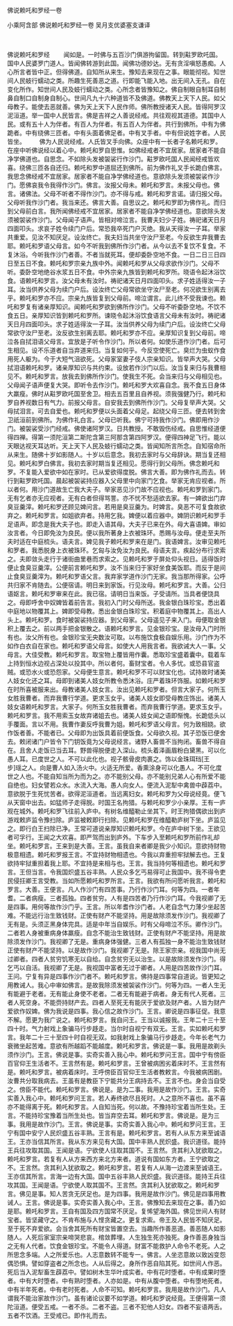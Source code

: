 佛说赖吒和罗经一卷


小乘阿含部
佛说赖吒和罗经一卷
吴月支优婆塞支谦译


　　

佛说赖吒和罗经
　　闻如是。一时佛与五百沙门俱游拘留国。转到黈罗欧吒国。国中人民婆罗门道人。皆闻佛转游到此国。闻佛功德妙达。无有贪淫嗔怒愚痴。人心所言者皆中正。但得佛道。自知所从来生。豫知去来现在之事。眼能彻视。知世间人民蚑行蠕动之类。所趣生死善恶之道。行即能飞能入地。出无间入无孔。自在变化所作。知世间人民及蚑行蠕动之类。心所念者皆豫知之。佛自制眼自制耳自制鼻自制口自制身自制心。世间凡九十六种道皆不及佛道。佛教天上天下人民。如父母教子。能使去恶就善。佛为天上天下人民作师。佛所教授诸天人民。皆得阿罗汉泥洹道。举一国中人民皆言。佛是吉祥之人善说经戒。共往观视其道德。其国中人民。或有五十人为伴者。有百人为伴者。有五百人为伴者。共行到佛所。中有为佛跪者。中有绕佛三匝者。中有头面着佛足者。中有叉手者。中有但说姓字者。人民皆坐。
　　佛为人民说经戒。人氏皆叉手向佛。众座中有一长者子名赖吒和罗。在座中听佛说经以着心中。赖吒和罗自思惟。如佛经戒者不宜居家。居家者不能自净学佛道也。自思念。不如除头发被袈裟行作沙门。黈罗欧吒国人民闻经戒皆欢喜。绕佛三匝各自还归。赖吒和罗中道屈还到佛所。前为佛作礼叉手长跪白佛言。我思念佛经戒不宜居家。居家者不能自净学佛经道也。意欲除头发须被袈裟作沙门。愿佛哀我令我得作沙门。佛言。汝报父母未。赖吒和罗言。未报父母也。佛言。诸佛法。父母不听者不得作沙门。亦不得与戒。赖吒和罗言诺。请归报父母。父母听我作沙门者。我当来还。佛言大善。自思议之。赖吒和罗即为佛作礼。而归到父母前白言。我所闻佛经戒不宜居家。居家者不能自净学佛经道也。意欲除头发须被袈裟作沙门。父母闻子语声。皆相对啼泣言。我曹夫妇少子姓。祷祀诸天日月四面叩头。求哀子姓令续门户后。常恐我卒死门户灭绝。我从天得汝一子耳。举家共重爱。见汝不知厌足。设汝终亡。我夫妇当共坐守汝尸至老。今反欲生弃我曹去耶。赖吒和罗语父母言。如今不听我到佛所作沙门者。从今以去不复饮不复食。不复沐浴。今听我作沙门者善。不者当就死耳。便却委卧空地不食。一日二日三日四日至五日不食。赖吒和罗宗亲九族中外。闻赖吒和罗从父母求欲作沙门。父母不听。委卧空地绝谷水浆五日不食。中外宗亲九族皆到赖吒和罗所。晓语令起沐浴饮食。语赖吒和罗言。汝父母未有汝时。祷祀诸天日月四面叩头。求子姓适得汝一子耳。汝当供养父母为续门户后。设汝终亡父母常欲坐守汝尸至老。何况欲生别离去乎。赖吒和罗亦不应。宗亲九族皆复到父母前。啼泣谓言。此儿终不受我谏也。赖吒和罗复有诸亲厚知识。闻赖吒和罗欲到佛所作沙门。父母不听委卧空地。不饮不食五日。亲厚知识皆到赖吒和罗所。谏晓令起沐浴饮食语言父母未有汝时。祷祀诸天日月四面叩头。求子姓适得汝一子耳。汝当供养父母为续门户后。设汝终亡父母常欲守汝尸至老。汝反欲生别离去耶。赖吒和罗亦不应。亲厚知识复到父母前。啼泣各自拭泪语父母言。宜放是子听令作沙门。所以者何。如使乐道作沙门者。后可生相见。设不乐道者自当弃道来归。当复如何乎。今反空使死亡。臭烂为虫蚁作食用死人躯为。今于大短气沮欲死。父母家室妻子伎人宗亲知识。皆举声大哭。父母拭泪语赖吒和罗。诸亲厚知识与共约束。设放若作沙门以后。汝当复来归与我曹相见不。赖吒和罗言。放我去到佛所作沙门。使我生不死。会当来归与父母相见也。父母闻子语声便复大哭。即听令去作沙门。赖吒和罗大欢喜自念。我不食五日身体大羸瘦。佛时从黈罗欧吒国至舍卫。相去五百里且自养视。须我强健乃行。赖吒和罗自养视数日有气力。前报父母言。自安我去到佛所作沙门。父母复举声大哭。父母拭泪言。可去自爱也。赖吒和罗便以头面着父母足。起绕父母三匝。便去转到舍卫祇洹前到佛所。为佛作礼白言。父母已听我。佛宁可持我作沙门。佛即用作沙门。被袈裟受沙门经戒。佛使诸阿罗汉。日共教授。不敢毁伤经戒。自思惟经道便得四禅。得第一须陀洹第二斯陀含第三阿那含第四阿罗汉。便得四神足飞行。能以天眼达视天耳达听。天上天下人民及蚑行蠕动之类。皆闻知所言所念。自知宿命所从来生。随佛十岁如影随人。十岁以后意念。我初去家时与父母辞诀。期当复还相见。赖吒和罗白佛言。我初去家时期当复还相见。愿得行到父母所。佛念赖吒和罗。不复能入爱欲中如在家时。已从爱欲得度脱。佛言大善。即为佛作礼而去。转行到黈罗欧吒国。晨起被袈裟持应器入父母里中向家门乞食。举家无肯应视者。所以者何。用沙门道故生亡我大夫子。举家恶见沙门故不应视也。赖吒和罗到家门。无有乞者亦无应视者。无有白者但得骂詈。亦不忧不愁适欲去家。有一婢欲出门弃臭豆羹滓。赖吒和罗还顾见婢问言。若用是臭豆羹为。时婢言。臭恶不可复食故欲弃之。赖吒和罗言。如姐欲弃者。持用乞我。婢便以着应器中。婢阴识赖吒和罗手足语声。即念是我大夫子也。即走入语其母。大夫子已来在外。母大喜语婢。审如汝言者。今日即免汝为良民。便以我所著身上衣被珠环。悉赐与汝母。便走至夫所夫时适在中庭梳头。语夫言。婢见我子赖吒和罗来在是门。我语婢言。汝审见赖吒和罗者。我悉脱身上衣被珠环。乞匈与汝免汝为良民。母语夫言。疾起分布行求索之。夫即敛头走行于诸街曲里巷而求索之。见赖吒和罗于屏处仰头视日。适得饭时便止食臭豆羹滓。公便前言赖吒和罗。汝不当来归于家好坐食美饭耶。而反于是间止食臭豆羹滓为。赖吒和罗语父言。我弃家学道作沙门无家。我当那所得家。公呼共归家不肯随去。公便宿请。明日来到家饭。行见汝母。赖吒和罗言。大善。公归语妪言。赖吒和罗审来在此。我已宿。请明日当来饭。子受请所。当具者便饶具之。母即呼舍中奴婢皆着前告言。我初入门时父母所送。我金银白珠珍宝。悉出着中庭地以物覆其上。婢即受母教。悉出金银白珠珍宝。积着庭中物覆其上。高出人头上。赖吒和罗。食时被袈裟持应器。到父母家。父母遥见子来入门。母便取金银积上覆去之。前以两手把金银散之。语赖吒和罗言。见金银珍宝。是汝母入门时所有也。汝父所有也。金银珍宝无央数汝可取。以布施饮食极自娱乐用。沙门作为不如作白衣自在家也。赖吒和罗语父母言。如使大人用我言者。我欲诫大人一事。父母言。大佳受教。赖吒和罗言。取宝物上覆皆用作囊。悉取珍宝盛着囊中。载着车上持到恒水边视占深处以投其中。所以者何。畜财宝者。令人多忧。或恐县官盗贼。或恐水火或恐怨家。父母便生意言。赖吒和罗不可以财宝化也。试持故时诸美人妓女化还之耳。母即到诸美人妓女所教令悉沐浴。庄严着珠环饰服。如赖吒和罗在时所喜被服来出。母教诸美人妓女言。汝出见赖吒和罗者。但言大家子。何所玉女胜我曹者。而弃我曹行学道。更求玉女乎。诸美人妓女即受母教庄饰出。诸美人妓女语赖吒和罗言。大家子。何所玉女胜我曹者。而弃我曹行学道。更求玉女乎。赖吒和罗言。我不用索玉女故弃诸姐去也。诸美人妓女闻之语即惭愧。长跪低头以手覆面。言以不用。我曹作妻反呼我曹为姐。赖吒和罗语父母言。何为致相娆。欲作饭者善。不能者已。父母即为出饭具着前便饭食。父母欲久视。其子恐饭已便舍去。敕闭诸门户皆令下门钥饭竟为父母说经言。诸野人畜兽不当拘闭。畜兽不得自在。且舍人走饭已当去耳。野兽得脱便走入深山。梳头着泽画眉粉白黛黑。可以化愚人耳。已度世之人。不可以此化也。视子骸骨皮肉裹之。饰以金珠珥珰[王　　步]瑶之人。向是曹人如入汤火中。火适无所爱。香熏涂身可以化愚人。不可化度世之人也。不能自知当所为而为之。亦不能别父母。亦不能别兄弟人心有所爱不能自绝也。妇女譬若众水。水流入大海。愚人向女人。便流入泥犁中禽兽中薜荔中。意欲脱于生死忧苦者。欲得泥洹道者。当远离妇女。赖吒和罗为父母说经竟。便飞从天窗中出去。如猛师子走得脱。时国王名拘猎。与赖吒和罗少小亲厚。王有一庐观在城外。赖吒和罗飞往前入庐中。有树名维醯勒止坐其下。时王拘猎偶欲出到庐游戏敕庐监令豫扫除。庐监被敕即行扫除。见赖吒和罗在维醯勒庐树下坐。庐监见之。即行白王扫除已净。王常可道说亲厚知识赖吒和罗。今在庐中树下坐。王欲见者可孚行。王闻之大欢喜。即严驾而出到庐外。下车步入至赖吒和罗所前作礼却坐。赖吒和罗言。王来到是大善。王言。虽我自来者卿是我少小知识。意欲持财物极意相遗。赖吒和罗报王言。不宜持财物相遗也。今我以弃重担牢狱解去也。王复欲持牢狱重担着我上耶。不宜持是来相与也。王言。我当持何等相遗也。赖吒和罗言。王但当言。令我国炽盛五谷丰熟。人民众多乞丐易得可止我国中。我不得令吏民侵抂卿王言受教。当如所愿赖吒和罗所言。王言。我欲有所问愿听我言。赖吒和罗言。大善。王便言。凡人作沙门有四苦事。乃行作沙门耳。何等为四。一者年耆。二者病瘦。三者孤独。四者贫穷。人有是四苦者乃行作沙门耳。今我视卿了无是四事。用何等故作沙门乎。王言。所以年耆作沙门者。人老自念气力薄少坐起苦难。不能远行治生致钱财。正使有财产不能坚持。用是故除须发作沙门。我视卿了无有是。头须正黑身体完具。适是中年当自娱乐。时有父母啼泣不乐。卿作沙门。二者若人身被重病身体羸瘦。自念不能治生致钱财。正使有财产不能坚持。用是故除须发作沙门。我视卿了无是。重病身体强健。三者人有孤独一身不能治生致钱财正使有财产不能坚持。以是故作沙门。我视卿了无是。除王家宗亲。视我国中尚无过卿者。四者人贫穷饥寒无以自给。自念贫穷无以治生。以是故除须发作沙门。得乞丐以自活。我视卿了无是。我视国中富者无过于卿者。人用是四苦故作沙门耳。王问。宁复有异是四事作沙门者不。赖吒和罗言。佛持是四事常自道说。皆更知之用教诫人。我心中审如佛言。是故我除须发被袈裟作沙门。何等为四。一者人生无有能避于老者。无有能止身使不老者。二者无有能避于病者。身无有代人死者。三者人死空身。不能赍持财产去。四者人至死无有能厌于爱欲及财产者。人皆为财产爱欲作奴婢。佛为我说是四事。我心信之故作沙门。王言。卿说是四事征促。我意不解。愿更为我广说之。赖吒和罗言。我自问王。王当以诚报我。王年二十三十至四十时。气力射戏上象骗马行步趍走。当尔时自视宁有双无。王言。实如赖吒和罗言。我年二十三十至四十时自视无双。如我射戏上象骗马行步趍走。今年长老气力衰微坐起苦难。意欲有所越蹈不能越度。赖吒和罗言。佛说是一事。我用是故剃头须作沙门。王言。佛说是事。实奇实善入我心中。赖吒和罗问王言。国中宁有傍臣百官仰王生活者不。王言然有是。赖吒和罗言。王曾被病困劣着床时不。王言然有是。赖吒和罗言。被病着床时。王呼傍臣百官仰王生活者教敕言。今我被病困剧。汝曹共分取我病去。王虽有是教臣下宁能共分王病持去不。王言不也。身会当自受之。傍臣不能代。赖吒和罗言。佛说是。是为二事。我用是故作沙门。王言。实奇实善入我心中。赖吒和罗问王言。若人寿终欲尽且死时。人之意所不喜也。虽不喜亦不能得离于死。赖吒和罗言。人自知当死。何以故。不豫持珍宝着当所生处。王言。不能持珍宝豫着当所生处也。皆当弃空去耳。赖吒和罗言。佛说是。是为三事。我用是故作沙门。王言。佛说是事。实奇实善入我心中。赖吒和罗问王言。王宁有国中安宁人民炽盛五谷丰熟。王言有是。赖吒和罗言。若有人从东方来至诚语王。王亦当信其所言。我从东方来见有大国。国中丰熟人民炽盛。我识道径。能持王兵往攻取其国。王闻是语。宁欲使人往取其国不。王言然。贪其利入犹欲取之。赖吒和罗言。若复有人从方来西方来北方来者。道说有国如东方者。王宁欲取之不。王言然。贪其利入犹欲取之。赖吒和罗言。若复有人从海一边渡来至诚语王。王亦信其所言。言海一边有大国。国中五谷丰熟人民炽盛。我识道径。能持王兵往攻其国。王闻是语。宁欲使人取其国不。王言然。贪其利入犹欲取之。赖吒和罗言。佛见是事。知人苦贪无厌足也。是为四事。我用是故作沙门。佛见是四事用教诫人。王言。佛说是事。实奇实善入我心中。王言。佛豫知去来现在之事。善乃如是耶。赖吒和罗言。王自有国及四方国常不厌足。复悕望海外国。佛见世间人有财宝者。皆坚藏守之。不肯布施与人悭贪藏之。更复求索。帝王及人民皆不知厌足。至于死不弃爱欲。会当舍其死所有财宝皆置空去。当趣所作善恶道。善恶随人如影随人。人死后家室宗亲啼哭悲哀。棺敛葬埋。人生独生死亦独死。身作善恶身独当之无有人代者。饮食金银珍宝。不能令人得道。财富不能救护人命令不老死。人之所思念多端。人之所爱乐也。人志意数转不能专一。佛言。人坐恣意故以致凶变怨偶恐惧。譬如穿盗者之所念也。人从后得之。身所作恶自陷其死。如世间人作恶。死后当入泥犁畜生薜荔中。譬如树木生华叶成实者。中有花时堕者。中有成果时堕者。中有大时堕者。中有熟时堕者。人亦如是。中有从腹中堕者。中有堕地死者。中有半年死者。中有老时死者。人命不可知。赖吒和罗言。我用是故作沙门。凡人谓我不能治家故作沙门。虽有诸论议要不如学道。赖吒和罗说经竟。王便得第一须陀洹道。便受五戒。一者不杀。二者不盗。三者不犯他人妇女。四者不妄语两舌。五者不饮酒。王受戒已。即作礼而去。


